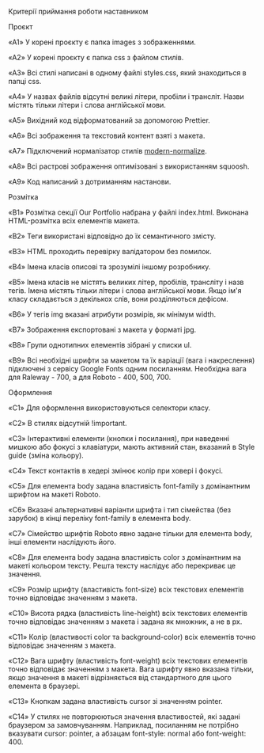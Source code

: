 Критерії приймання роботи наставником



Проєкт



 «A1» У корені проєкту є папка images з зображеннями. 



«A2» У корені проєкту є папка css з файлом стилів.



 «A3» Всі стилі написані в одному файлі styles.css, який знаходиться в папці css. 



«A4» У назвах файлів відсутні великі літери, пробіли і трансліт. Назви містять тільки літери і слова англійської мови. 



«A5» Вихідний код відформатований за допомогою Prettier. 



«A6» Всі зображення та текстовий контент взяті з макета. 



«A7» Підключений нормалізатор стилів [modern-normalize](https://cdnjs.com/libraries/modern-normalize). 



«A8» Всі растрові зображення оптимізовані з використанням squoosh. 



«A9» Код написаний з дотриманням настанови.



 Розмітка



 «B1» Розмітка секції Our Portfolio набрана у файлі index.html. Виконана HTML-розмітка всіх елементів макета. 



«B2» Теги використані відповідно до їх семантичного змісту. 



«B3» HTML проходить перевірку валідатором без помилок. 



«B4» Імена класів описові та зрозумілі іншому розробнику. 



«B5» Імена класів не містять великих літер, пробілів, трансліту і назв тегів. Імена містять тільки літери і слова англійської мови. Якщо ім'я класу складається з декількох слів, вони розділяються дефісом. 



«B6» У тегів img вказані атрибути розмірів, як мінімум width. 



«B7» Зображення експортовані з макета у форматі jpg. 



«B8» Групи однотипних елементів зібрані у списки ul. 



«B9» Всі необхідні шрифти за макетом та їх варіації (вага і накреслення) підключені з сервісу Google Fonts одним посиланням. Необхідна вага для Raleway - 700, а для Roboto - 400, 500, 700. 



Оформлення



 «C1» Для оформлення використовуються селектори класу. 



«C2» В стилях відсутній !important. 



«C3» Інтерактивні елементи (кнопки і посилання), при наведенні мишкою або фокусі з клавіатури, мають активний стан, вказаний в Style guide (зміна кольору). 



«С4» Текст контактів в хедері змінює колір при ховері і фокусі. 



«С5» Для елемента body задана властивість font-family з домінантним шрифтом на макеті Roboto.



 «С6» Вказані альтернативні варіанти шрифта і тип сімейства (без зарубок) в кінці переліку font-family в елемента body. 



«С7» Сімейство шрифтів Roboto явно задане тільки для елемента body, інші елементи наслідують його. 



«С8» Для елемента body задана властивість color з домінантним на макеті кольором тексту. Решта тексту наслідує або перекриває це значення.

 

«С9» Розмір шрифту (властивість font-size) всіх текстових елементів точно відповідає значенням з макета. 



«С10» Висота рядка (властивість line-height) всіх текстових елементів точно відповідає значенням з макета і задана як множник, а не в px. 



«С11» Колір (властивості color та background-color) всіх елементів точно відповідає значенням з макета. 



«С12» Вага шрифту (властивість font-weight) всіх текстових елементів точно відповідає значенням з макета. Вага шрифту явно вказана тільки, якщо значення в макеті відрізняється від стандартного для цього елемента в браузері. 



«С13» Кнопкам задана властивість cursor зі значенням pointer. 



«С14» У стилях не повторюються значення властивостей, які задані браузером за замовчуванням. Наприклад, посиланням не потрібно вказувати cursor: pointer, а абзацам font-style: normal або font-weight: 400.

